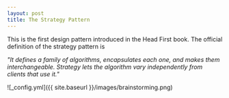 ```yaml
---
layout: post
title: The Strategy Pattern
---
```


This is the first design pattern introduced in the Head First book. The official definition of the strategy pattern is

*"It defines a family of algorithms,
encapsulates each one, and makes them interchangeable.
Strategy lets the algorithm vary independently from
clients that use it."*

![_config.yml]({{ site.baseurl }}/images/brainstorming.png)
